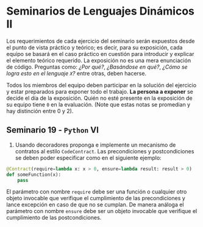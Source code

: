 # Seminarios de Lenguajes Dinámicos II

Los requerimientos de cada ejercicio del seminario serán expuestos 
desde el punto de vista práctico y teórico; es decir, para su 
exposición, cada equipo se basará en el caso práctico en cuestión para 
introducir y explicar el elemento teórico requerido. La exposición no 
es una mera enunciación de código. Preguntas como: _¿Por qué?_, 
_¿Basándose en qué?_, _¿Cómo se logra esto en el lenguaje `X`?_ entre 
otras, deben hacerse.

Todos los miembros del equipo deben participar en la solución del 
ejercicio y estar preparados para exponer todo el trabajo. **La persona 
a exponer** se decide el día de la exposición. Quién no esté presente 
en la exposición de su equipo tiene `0` en la evaluación. (Note que 
estas notas se promedian y hay distinción entre 0 y 2).

## Seminario 19 - `Python` VI

1. Usando decoradores proponga e implemente un mecanismo de 
contratos al estilo `CodeContract`. Las precondiciones y 
postcondiciones se deben poder especificar como en el siguiente 
ejemplo:

```python
@Contract(require=lambda x: x > 0, ensure=lambda result: result > 0)
def someFunction(x):
	pass
```

El parámetro con nombre `require` debe ser una función o cualquier otro 
objeto invocable que verifique el cumplimiento de las precondiciones y 
lance excepción en caso de que no se cumplan. De manera análoga el 
parámetro con nombre `ensure` debe ser un objeto invocable que 
verifique el cumplimiento de las postcondiciones. 


